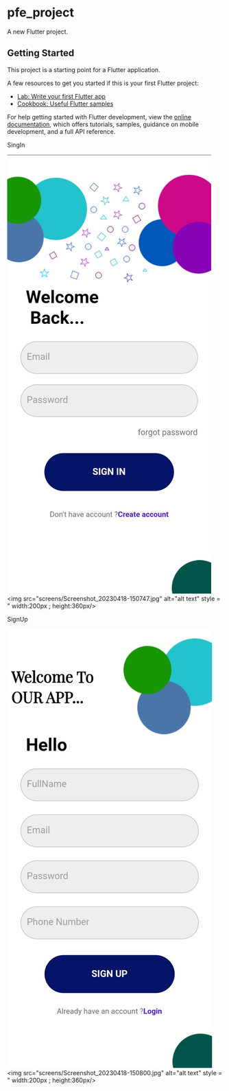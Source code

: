 # pfe_project

A new Flutter project.

## Getting Started

This project is a starting point for a Flutter application.

A few resources to get you started if this is your first Flutter project:

- [Lab: Write your first Flutter app](https://docs.flutter.dev/get-started/codelab)
- [Cookbook: Useful Flutter samples](https://docs.flutter.dev/cookbook)

For help getting started with Flutter development, view the
[online documentation](https://docs.flutter.dev/), which offers tutorials,
samples, guidance on mobile development, and a full API reference.

SingIn

![alt text](screens/Screenshot_20230418-150747.jpg)
<img src="screens/Screenshot_20230418-150747.jpg" alt="alt text" style = " width:200px ; height:360px/>

SignUp

![alt text](screens/Screenshot_20230418-150800.jpg)
<img src="screens/Screenshot_20230418-150800.jpg" alt="alt text" style = " width:200px ; height:360px/>

